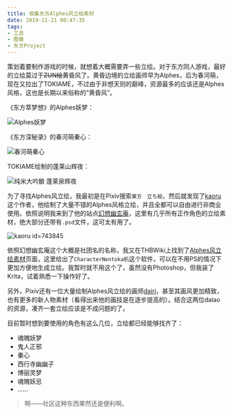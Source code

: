 ```yaml
---
title: 收集东方Alphes风立绘素材
date: 2019-11-21 00:47:35
tags:
- 工具
- 图像
- 东方Project
---
```

策划着要制作游戏的时候，就想着大概需要弄一些立绘。对于东方同人游戏，最好的立绘莫过于~~ZUN绘~~黄昏风了。黄昏边境的立绘画师早为Alphes，后为春河萌，现在又拉出了TOKIAME，不过由于非想天则的巅峰，资源最多的应该还是Alphes风格，这也是长期以来俗称的“黄昏风”。

《东方萃梦想》的Alphes妖梦：

![Alphes妖梦](https://raw.githubusercontent.com/Macyrate/Macyrate.github.io/photo/Alphes%E5%A6%96%E6%A2%A6.png)

《东方深秘录》的春河萌秦心：

![春河萌秦心](https://raw.githubusercontent.com/Macyrate/Macyrate.github.io/photo/%E6%98%A5%E6%B2%B3%E8%90%8C%E7%A7%A6%E5%BF%83.png)

TOKIAME绘制的蓬莱山辉夜：

![纯米大吟酿 蓬莱泉辉夜](https://raw.githubusercontent.com/Macyrate/Macyrate.github.io/photo/%E7%BA%AF%E7%B1%B3%E5%A4%A7%E5%90%9F%E9%85%BF%E8%93%AC%E8%8E%B1%E6%B3%89%E8%BE%89%E5%A4%9C.jpg)

为了寻找Alphes风立绘，我最初是在Pixiv搜索`東方　立ち絵`，然后就发现了[kaoru](https://www.pixiv.net/member_illust.php?id=743845)这个作者，他绘制了大量不错的Alphes风格立绘，并且全都可以自由进行非商业使用。依照说明我来到了他的站点[幻想幽玄庵](http://gensoukyou.1000.tv/)，这里有几乎所有正作角色的立绘素材，绝大部分还带有`.psd`文件，这可太有用了。

![kaoru id=743845](https://raw.githubusercontent.com/Macyrate/Macyrate.github.io/photo/kaoru%20pixiv.jpg)

依照幻想幽玄庵这个大概是社团名的名称，我又在THBWiki上找到了[Alphes风立绘素材](https://thwiki.cc/Alphes%E9%A3%8E%E7%AB%8B%E7%BB%98%E7%B4%A0%E6%9D%90)页面，这里给出了`CharacterNentoka机`这个软件，可以在不用PS的情况下更加方便地生成立绘。我暂时就不用这个了，虽然没有Photoshop，但我装了Krita，试着熟悉一下操作好了。

另外，Pixiv还有一位大量绘制Alphes风立绘的画师[dairi](https://www.pixiv.net/member_illust.php?id=4920496)，甚至其画风更加精致，也有更多的新人物素材（看得出来他的画技是在逐步提高的）。结合这两位dalao的资源，凑齐一套立绘应该是不成问题的了。

目前暂时想到要使用的角色有这么几位，立绘都已经能够找齐了：

- 魂魄妖梦
- 鬼人正邪
- 秦心
- 西行寺幽幽子
- 博丽灵梦
- 魂魄妖忌
- ……

> 啊——社区这种东西果然还是便利啊。